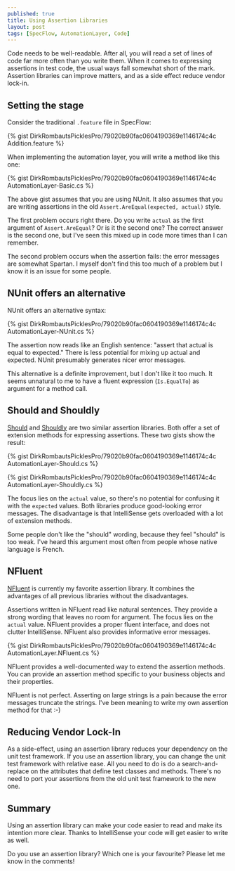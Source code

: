 ```yaml
---
published: true
title: Using Assertion Libraries
layout: post
tags: [SpecFlow, AutomationLayer, Code]
---
```

Code needs to be well-readable. After all, you will read a set of lines of code far more often than you write them. When it comes to expressing assertions in test code, the usual ways fall somewhat short of the mark. Assertion libraries can improve matters, and as a side effect reduce vendor lock-in.

## Setting the stage

Consider the traditional `.feature` file in SpecFlow:

{% gist DirkRombautsPicklesPro/79020b90fac0604190369e1146174c4c Addition.feature %}

When implementing the automation layer, you will write a method like this one:

{% gist DirkRombautsPicklesPro/79020b90fac0604190369e1146174c4c AutomationLayer-Basic.cs %}

The above gist assumes that you are using NUnit. It also assumes that you are writing assertions in the old `Assert.AreEqual(expected, actual)` style.

The first problem occurs right there. Do you write `actual` as the first argument of `Assert.AreEqual`? Or is it the second one? The correct answer is the second one, but I've seen this mixed up in code more times than I can remember.

The second problem occurs when the assertion fails: the error messages are somewhat Spartan. I myself don't find this too much of a problem but I know it is an issue for some people.

## NUnit offers an alternative

NUnit offers an alternative syntax:

{% gist DirkRombautsPicklesPro/79020b90fac0604190369e1146174c4c AutomationLayer-NUnit.cs %}

The assertion now reads like an English sentence: "assert that actual is equal to expected." There is less potential for mixing up actual and expected. NUnit presumably generates nicer error messages.

This alternative is a definite improvement, but I don't like it too much. It seems unnatural to me to have a fluent expression (`Is.EqualTo`) as argument for a method call.

## Should and Shouldly

[Should](https://github.com/erichexter/Should) and [Shouldly](http://shouldly.readthedocs.io/en/latest/) are two similar assertion libraries. Both offer a set of extension methods for expressing assertions. These two gists show the result:

{% gist DirkRombautsPicklesPro/79020b90fac0604190369e1146174c4c AutomationLayer-Should.cs %}

{% gist DirkRombautsPicklesPro/79020b90fac0604190369e1146174c4c AutomationLayer-Shouldly.cs %}

The focus lies on the `actual` value, so there's no potential for confusing it with the `expected` values. Both libraries produce good-looking error messages. The disadvantage is that IntelliSense gets overloaded with a lot of extension methods.

Some people don't like the "should" wording, because they feel "should" is too weak. I've heard this argument most often from people whose native language is French.

## NFluent

[NFluent](http://n-fluent.net/) is currently my favorite assertion library. It combines the advantages of all previous libraries without the disadvantages.

Assertions written in NFluent read like natural sentences. They provide a strong wording that leaves no room for argument. The focus lies on the `actual` value. NFluent provides a proper fluent interface, and does not clutter IntelliSense. NFluent also provides informative error messages.

{% gist DirkRombautsPicklesPro/79020b90fac0604190369e1146174c4c AutomationLayer.NFluent.cs %}

NFluent provides a well-documented way to extend the assertion methods. You can provide an assertion method specific to your business objects and their properties.

NFluent is not perfect. Asserting on large strings is a pain because the error messages truncate the strings. I've been meaning to write my own assertion method for that :-)

## Reducing Vendor Lock-In

As a side-effect, using an assertion library reduces your dependency on the unit test framework. If you use an assertion library, you can change the unit test framework with relative ease. All you need to do is do a search-and-replace on the attributes that define test classes and methods. There's no need to port your assertions from the old unit test framework to the new one.

## Summary

Using an assertion library can make your code easier to read and make its intention more clear. Thanks to IntelliSense your code will get easier to write as well.

Do you use an assertion library? Which one is your favourite? Please let me know in the comments!
